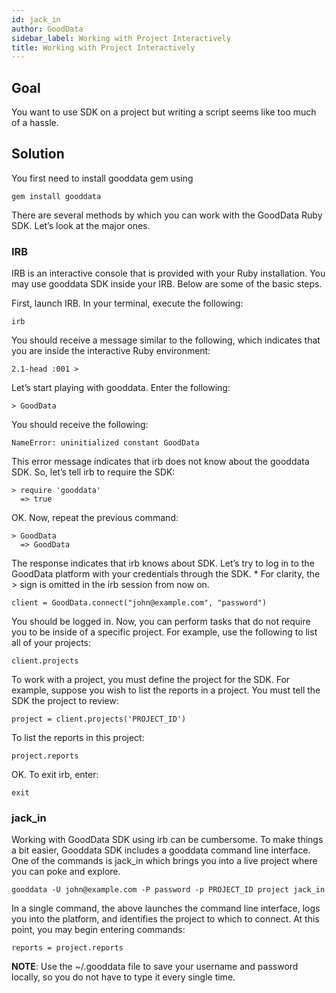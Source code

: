 ```yaml
---
id: jack_in
author: GoodData
sidebar_label: Working with Project Interactively
title: Working with Project Interactively
---
```


Goal
-------

You want to use SDK on a project but writing a script seems like too
much of a hassle.

Solution
--------

You first need to install gooddata gem using

    gem install gooddata

There are several methods by which you can work with the GoodData Ruby
SDK. Let’s look at the major ones.

### IRB

IRB is an interactive console that is provided with your Ruby
installation. You may use gooddata SDK inside your IRB. Below are some
of the basic steps.

First, launch IRB. In your terminal, execute the following:

    irb

You should receive a message similar to the following, which indicates
that you are inside the interactive Ruby environment:

    2.1-head :001 >

Let’s start playing with gooddata. Enter the following:

    > GoodData

You should receive the following:

    NameError: uninitialized constant GoodData

This error message indicates that irb does not know about the gooddata
SDK. So, let’s tell irb to require the SDK:

    > require 'gooddata'
      => true

OK. Now, repeat the previous command:

    > GoodData
      => GoodData

The response indicates that irb knows about SDK. Let’s try to log in to
the GoodData platform with your credentials through the SDK. \* For
clarity, the &gt; sign is omitted in the irb session from now on.

    client = GoodData.connect("john@example.com", "password")

You should be logged in. Now, you can perform tasks that do not require
you to be inside of a specific project. For example, use the following
to list all of your projects:

    client.projects

To work with a project, you must define the project for the SDK. For
example, suppose you wish to list the reports in a project. You must
tell the SDK the project to review:

    project = client.projects('PROJECT_ID')

To list the reports in this project:

    project.reports

OK. To exit irb, enter:

    exit

### jack\_in

Working with GoodData SDK using irb can be cumbersome. To make things a
bit easier, Gooddata SDK includes a gooddata command line interface. One
of the commands is jack\_in which brings you into a live project where
you can poke and explore.

    gooddata -U john@example.com -P password -p PROJECT_ID project jack_in

In a single command, the above launches the command line interface, logs
you into the platform, and identifies the project to which to connect.
At this point, you may begin entering commands:

    reports = project.reports

**NOTE**: Use the ~/.gooddata file to save your username and password
locally, so you do not have to type it every single time.
